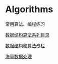 # Algorithms
常用算法、编程练习

[数据结构算法系列目录](http://www.cnblogs.com/skywang12345/p/3603935.html)

[数据结构和算法专栏](http://blog.csdn.net/column/details/datastructure2.html)

[海量数据处理](http://blog.csdn.net/v_july_v/article/category/1106578)
